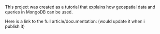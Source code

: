 This project was created as a tutorial that explains how geospatial data and queries in MongoDB can be used.

Here is a link to the full article/documentation: (would update it when i publish it)
